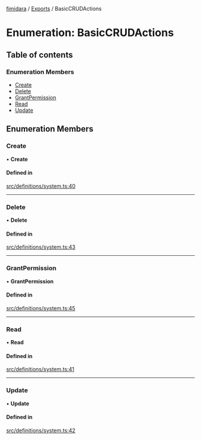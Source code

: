 [fimidara](../README.md) / [Exports](../modules.md) / BasicCRUDActions

# Enumeration: BasicCRUDActions

## Table of contents

### Enumeration Members

- [Create](BasicCRUDActions.md#create)
- [Delete](BasicCRUDActions.md#delete)
- [GrantPermission](BasicCRUDActions.md#grantpermission)
- [Read](BasicCRUDActions.md#read)
- [Update](BasicCRUDActions.md#update)

## Enumeration Members

### Create

• **Create**

#### Defined in

[src/definitions/system.ts:40](https://github.com/softkave/files-js/blob/353a07f/src/definitions/system.ts#L40)

___

### Delete

• **Delete**

#### Defined in

[src/definitions/system.ts:43](https://github.com/softkave/files-js/blob/353a07f/src/definitions/system.ts#L43)

___

### GrantPermission

• **GrantPermission**

#### Defined in

[src/definitions/system.ts:45](https://github.com/softkave/files-js/blob/353a07f/src/definitions/system.ts#L45)

___

### Read

• **Read**

#### Defined in

[src/definitions/system.ts:41](https://github.com/softkave/files-js/blob/353a07f/src/definitions/system.ts#L41)

___

### Update

• **Update**

#### Defined in

[src/definitions/system.ts:42](https://github.com/softkave/files-js/blob/353a07f/src/definitions/system.ts#L42)
